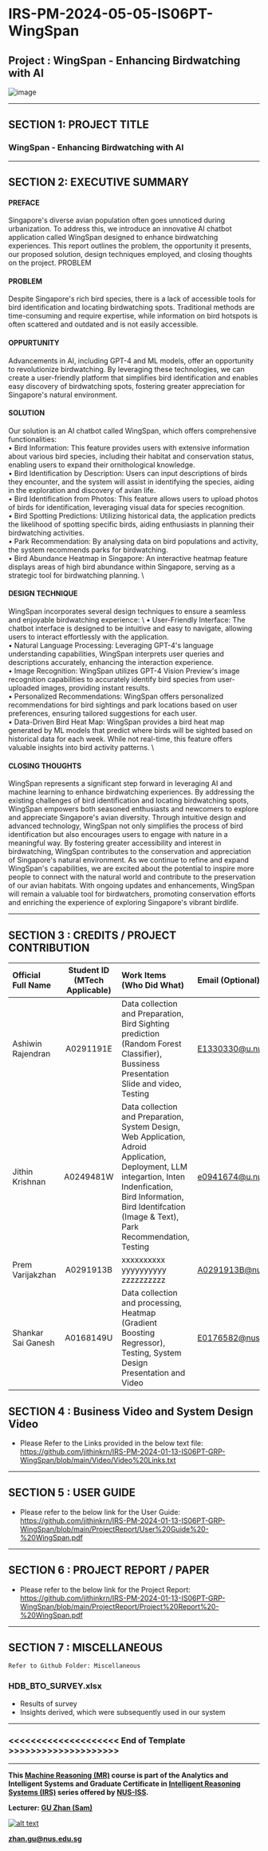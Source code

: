 # IRS-PM-2024-05-05-IS06PT-WingSpan
## Project : WingSpan - Enhancing Birdwatching with AI
![image](https://github.com/jithinkrn/IRS-PM-2024-01-13-IS06PT-GRP-WingSpan/assets/55784578/81de524c-7a63-4449-8c76-d041e2017ea5)

------------
## SECTION 1: PROJECT TITLE
### WingSpan - Enhancing Birdwatching with AI 

------------


## SECTION 2: EXECUTIVE SUMMARY
#### PREFACE
Singapore's diverse avian population often goes unnoticed during urbanization. To address this, we introduce an innovative AI chatbot application called WingSpan designed to enhance birdwatching experiences. This report outlines the problem, the opportunity it presents, our proposed solution, design techniques employed, and closing thoughts on the project. PROBLEM

#### PROBLEM
Despite Singapore's rich bird species, there is a lack of accessible tools for bird identification and locating birdwatching spots. Traditional methods are time-consuming and require expertise, while information on bird hotspots is often scattered and outdated and is not easily accessible.

#### OPPURTUNITY
Advancements in AI, including GPT-4 and ML models, offer an opportunity to revolutionize birdwatching. By leveraging these technologies, we can create a user-friendly platform that simplifies bird identification and enables easy discovery of birdwatching spots, fostering greater appreciation for Singapore's natural environment.

#### SOLUTION
Our solution is an AI chatbot called WingSpan, which offers comprehensive functionalities: \
• Bird Information: This feature provides users with extensive information about various bird species, including their habitat and conservation status, enabling users to expand their ornithological knowledge. \
• Bird Identification by Description: Users can input descriptions of birds they encounter, and the system will assist in identifying the species, aiding in the exploration and discovery of avian life. \
• Bird Identification from Photos: This feature allows users to upload photos of birds for identification, leveraging visual data for species recognition. \
• Bird Spotting Predictions: Utilizing historical data, the application predicts the likelihood of spotting specific birds, aiding enthusiasts in planning their birdwatching activities. \
• Park Recommendation: By analysing data on bird populations and activity, the system recommends parks for birdwatching. \
• Bird Abundance Heatmap in Singapore: An interactive heatmap feature displays areas of high bird abundance within Singapore, serving as a strategic tool for birdwatching planning. \

#### DESIGN TECHNIQUE
WingSpan incorporates several design techniques to ensure a seamless and enjoyable birdwatching experience: \ 
• User-Friendly Interface: The chatbot interface is designed to be intuitive and easy to navigate, allowing users to interact effortlessly with the application. \
• Natural Language Processing: Leveraging GPT-4's language understanding capabilities, WingSpan interprets user queries and descriptions accurately, enhancing the interaction experience. \
• Image Recognition: WingSpan utilizes GPT-4 Vision Preview's image recognition capabilities to accurately identify bird species from user-uploaded images, providing instant results. \
• Personalized Recommendations: WingSpan offers personalized recommendations for bird sightings and park locations based on user preferences, ensuring tailored suggestions for each user. \
• Data-Driven Bird Heat Map: WingSpan provides a bird heat map generated by ML models that predict where birds will be sighted based on historical data for each week. While not real-time, this feature offers valuable insights into bird activity patterns. \

#### CLOSING THOUGHTS
WingSpan represents a significant step forward in leveraging AI and machine learning to enhance birdwatching experiences. By addressing the existing challenges of bird identification and locating birdwatching spots, WingSpan empowers both seasoned enthusiasts and newcomers to explore and appreciate Singapore's avian diversity.
Through intuitive design and advanced technology, WingSpan not only simplifies the process of bird identification but also encourages users to engage with nature in a meaningful way. By fostering greater accessibility and interest in birdwatching, WingSpan contributes to the conservation and appreciation of Singapore's natural environment.
As we continue to refine and expand WingSpan's capabilities, we are excited about the potential to inspire more people to connect with the natural world and contribute to the preservation of our avian habitats. With ongoing updates and enhancements, WingSpan will remain a valuable tool for birdwatchers, promoting conservation efforts and enriching the experience of exploring Singapore's vibrant birdlife.

------------
## SECTION 3 : CREDITS / PROJECT CONTRIBUTION

| Official Full Name  | Student ID (MTech Applicable)  | Work Items (Who Did What) | Email (Optional) |
| :------------ |:---------------:| :-----| :-----|
| Ashiwin Rajendran | A0291191E |Data collection and Preparation, Bird Sighting prediction (Random Forest Classifier), Bussiness Presentation Slide and video, Testing | E1330330@u.nus.edu |
| Jithin Krishnan | A0249481W | Data collection and Preparation, System Design, Web Application, Adroid Application, Deployment, LLM integartion, Inten Indenfication, Bird Information, Bird Identifcation (Image & Text), Park Recommendation, Testing| e0941674@u.nus.edu |
| Prem Varijakzhan | A0291913B | xxxxxxxxxx yyyyyyyyyy zzzzzzzzzz| A0291913B@nus.edu.sg |
| Shankar Sai Ganesh | A0168149U | Data collection and processing, Heatmap (Gradient Boosting Regressor), Testing, System Design Presentation and Video|  E0176582@nus.edu.sg |

## SECTION 4 : Business Video and System Design Video

- Please Refer to the Links provided in the below text file:
https://github.com/jithinkrn/IRS-PM-2024-01-13-IS06PT-GRP-WingSpan/blob/main/Video/Video%20Links.txt
---

## SECTION 5 : USER GUIDE
- Please refer to the below link for the User Guide:
https://github.com/jithinkrn/IRS-PM-2024-01-13-IS06PT-GRP-WingSpan/blob/main/ProjectReport/User%20Guide%20-%20WingSpan.pdf

---
## SECTION 6 : PROJECT REPORT / PAPER

- Please refer to the below link for the Project Report:
https://github.com/jithinkrn/IRS-PM-2024-01-13-IS06PT-GRP-WingSpan/blob/main/ProjectReport/Project%20Report%20-%20WingSpan.pdf


---
## SECTION 7 : MISCELLANEOUS

`Refer to Github Folder: Miscellaneous`

### HDB_BTO_SURVEY.xlsx
* Results of survey
* Insights derived, which were subsequently used in our system

---

### <<<<<<<<<<<<<<<<<<<< End of Template >>>>>>>>>>>>>>>>>>>>

---

**This [Machine Reasoning (MR)](https://www.iss.nus.edu.sg/executive-education/course/detail/machine-reasoning "Machine Reasoning") course is part of the Analytics and Intelligent Systems and Graduate Certificate in [Intelligent Reasoning Systems (IRS)](https://www.iss.nus.edu.sg/stackable-certificate-programmes/intelligent-systems "Intelligent Reasoning Systems") series offered by [NUS-ISS](https://www.iss.nus.edu.sg "Institute of Systems Science, National University of Singapore").**

**Lecturer: [GU Zhan (Sam)](https://www.iss.nus.edu.sg/about-us/staff/detail/201/GU%20Zhan "GU Zhan (Sam)")**

[![alt text](https://www.iss.nus.edu.sg/images/default-source/About-Us/7.6.1-teaching-staff/sam-website.tmb-.png "Let's check Sam' profile page")](https://www.iss.nus.edu.sg/about-us/staff/detail/201/GU%20Zhan)

**zhan.gu@nus.edu.sg**
